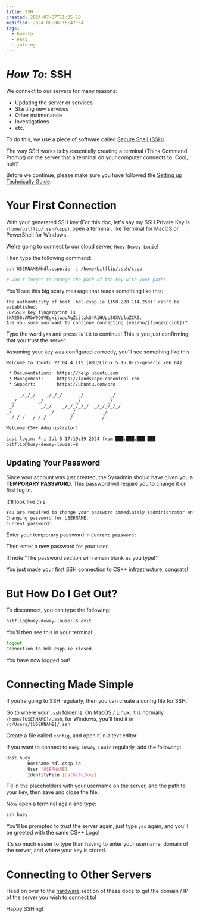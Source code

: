 ```yaml
---
title: SSH
created: 2024-07-07T11:35:18
modified: 2024-08-06T16:47:54
tags:
  - how-to
  - easy
  - joining
---
```


# *How To*: SSH

We connect to our servers for many reasons:

- Updating the server or services
- Starting new services
- Other maintenance
- Investigations
- etc.

To do this, we use a piece of software called [Secure Shell (SSH)](https://en.wikipedia.org/wiki/Secure_Shell).

The way SSH works is by essentially creating a terminal (Think Command Prompt) on the server that a terminal on your computer connects to. Cool, huh?

Before we continue, please make sure you have followed the [Setting up Technically Guide](./joining-committee.md).

# Your First Connection

With your generated SSH key (For this doc, let's say my SSH Private Key is `/home/bitflip/.ssh/cspp`), open a terminal, like Terminal for MacOS or PowerShell for Windows.

We're going to connect to our cloud server, `Huey Dewey Louie`!

Then type the following command:

```bash
ssh USERNAME@hdl.cspp.ie -i /home/bitflip/.ssh/cspp

# Don't forget to change the path of the key with your path!
```

You'll see this big scary message that reads something like this:

```
The authenticity of host 'hdl.cspp.ie (158.220.114.253)' can't be established.
ED25519 key fingerprint is SHA256:AMbW9QGVEgxijwaoAgZijtzkS4RiHUpL80XVpluZCR0.
Are you sure you want to continue connecting (yes/no/[fingerprint])?
```

Type the word `yes` and press `ENTER` to continue! This is you just confirming that you trust the server.

Assuming your key was configured correctly, you'll see something like this:

```bash
Welcome to Ubuntu 22.04.4 LTS (GNU/Linux 5.15.0-25-generic x86_64)

 * Documentation:  https://help.ubuntu.com
 * Management:     https://landscape.canonical.com
 * Support:        https://ubuntu.com/pro

     _/_/_/    _/_/_/      _/          _/
  _/        _/            _/          _/
 _/          _/_/    _/_/_/_/_/  _/_/_/_/_/
_/              _/      _/          _/
 _/_/_/  _/_/_/        _/          _/

Welcome CS++ Administrator!

Last login: Fri Jul 5 17:19:39 2024 from ███.███.███.███
bitflip@huey-dewey-louie:~$
```

## Updating Your Password

Since your account was just created, the Sysadmin should have given you a **TEMPORARY PASSWORD**. This password will require you to change it on first log in.

It'll look like this:

```bash
You are required to change your password immediately (administrator enforced).
Changing password for USERNAME.
Current password:
```

Enter your temporary password in `Current password:`

Then enter a new password for your user.

!!! note "The password section will remain blank as you type!"

You just made your first SSH connection to CS++ infrastructure, congrats!

# But How Do I Get Out?

To disconnect, you can type the following:

```bash
bitflip@huey-dewey-louie:~$ exit
```

You'll then see this in your terminal:

```bash
logout
Connection to hdl.cspp.ie closed.
```

You have now logged out!

# Connecting Made Simple

If you're going to SSH regularly, then you can create a config file for SSH.

Go to where your `.ssh` folder is. On MacOS / Linux, it is normally `/home/[USERNAME]/.ssh`, for Windows, you'll find it in `/c/Users/[USERNAME]/.ssh`

Create a file called `config`, and open it in a text editor.

If you want to connect to `Huey Dewey Louie` regularly, add the following:

```bash
Host huey
        Hostname hdl.cspp.ie
        User [USERNAME]
        IdentityFile [path/to/key]
```

Fill in the placeholders with your username on the server, and the path to your key, then save and close the file.

Now open a terminal again and type:

```bash
ssh huey
```

You'll be prompted to trust the server again, just type `yes` again, and you'll be greeted with the same CS++ Logo!

It's so much easier to type than having to enter your username, domain of the server, and where your key is stored.

# Connecting to Other Servers

Head on over to the [hardware](../hardware/index.md) section of these docs to get the domain / IP of the server you wish to connect to!

Happy SSHing!
